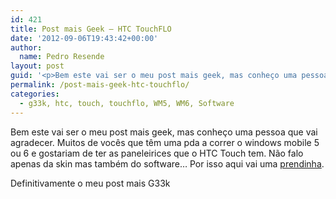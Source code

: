 ```yaml
---
id: 421
title: Post mais Geek – HTC TouchFLO
date: '2012-09-06T19:43:42+00:00'
author: 
  name: Pedro Resende
layout: post
guid: '<p>Bem este vai ser o meu post mais geek, mas conheço uma pessoa que vai agradecer . Muitos de vocês que têm uma pda a correr o windows mobile 5 ou 6 e gostariam de ter as paneleirices que o HTC Touch tem. Não falo apenas da skin mas também do software… Po'
permalink: /post-mais-geek-htc-touchflo/
categories:
  - g33k, htc, touch, touchflo, WM5, WM6, Software
---
```

Bem este vai ser o meu post mais geek, mas conheço uma pessoa que vai agradecer. 
Muitos de vocês que têm uma pda a correr o windows mobile 5 ou 6 e gostariam de ter as paneleirices que o HTC Touch tem. 
Não falo apenas da skin mas também do software… Por isso aqui vai uma <a href="http://blog.resende.biz/downloads/Touchflo.zip" target="_self">prendinha</a>.

Definitivamente o meu post mais G33k
